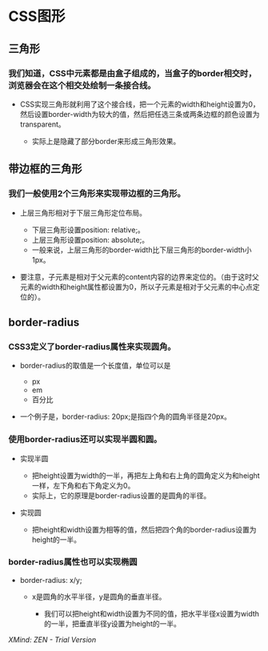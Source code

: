 # CSS图形

## 三角形

### 我们知道，CSS中元素都是由盒子组成的，当盒子的border相交时，浏览器会在这个相交处绘制一条接合线。

- CSS实现三角形就利用了这个接合线，把一个元素的width和height设置为0，然后设置border-width为较大的值，然后把任选三条或两条边框的颜色设置为transparent。

	- 实际上是隐藏了部分border来形成三角形效果。

## 带边框的三角形

### 我们一般使用2个三角形来实现带边框的三角形。

- 上层三角形相对于下层三角形定位布局。

	- 下层三角形设置position: relative;。
	- 上层三角形设置position: absolute;。
	- 一般来说，上层三角形的border-width比下层三角形的border-width小1px。

- 要注意，子元素是相对于父元素的content内容的边界来定位的。（由于这时父元素的width和height属性都设置为0，所以子元素是相对于父元素的中心点定位的）。

## border-radius

### CSS3定义了border-radius属性来实现圆角。

- border-radius的取值是一个长度值，单位可以是

	- px
	- em
	- 百分比

- 一个例子是，border-radius: 20px;是指四个角的圆角半径是20px。

### 使用border-radius还可以实现半圆和圆。

- 实现半圆

	- 把height设置为width的一半，再把左上角和右上角的圆角定义为和height一样，左下角和右下角定义为0。
	- 实际上，它的原理是border-radius设置的是圆角的半径。

- 实现圆

	- 把height和width设置为相等的值，然后把四个角的border-radius设置为height的一半。

### border-radius属性也可以实现椭圆

- border-radius: x/y;

	- x是圆角的水平半径，y是圆角的垂直半径。

		- 我们可以把height和width设置为不同的值，把水平半径x设置为width的一半，把垂直半径y设置为height的一半。

*XMind: ZEN - Trial Version*